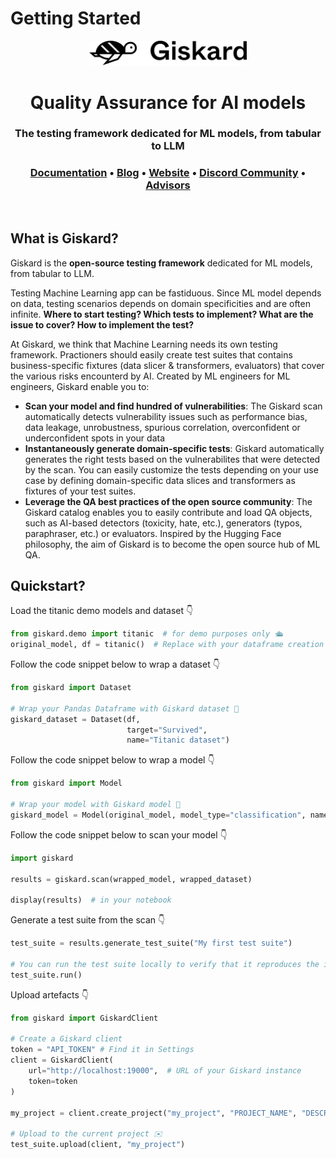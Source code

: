 # Getting Started

<p align="center">
  <img alt="giskardlogo" src="../assets/Logo_full_black@4x.jpg" style="width: 50%;">
</p>
<h1 align="center" weight='300' >Quality Assurance for AI models</h1>
<h3 align="center" weight='300' >The testing framework dedicated for  ML models, from tabular to LLM</h3>
<h3 align="center">
   <a href="https://docs.giskard.ai/"><b>Documentation</b></a> &bull;
   <a href="https://www.giskard.ai/knowledge-categories/blog/?utm_source=github&utm_medium=github&utm_campaign=github_readme&utm_id=readmeblog"><b>Blog</b></a> &bull;  
  <a href="https://www.giskard.ai/?utm_source=github&utm_medium=github&utm_campaign=github_readme&utm_id=readmeblog"><b>Website</b></a> &bull;
  <a href="https://gisk.ar/discord"><b>Discord Community</b></a> &bull;
  <a href="https://www.giskard.ai/about?utm_source=github&utm_medium=github&utm_campaign=github_readme&utm_id=readmeblog#advisors"><b>Advisors</b></a>
 </h3>
<br />

## What is Giskard?

Giskard is the **open-source testing framework** dedicated for  ML models, from tabular to LLM.

Testing Machine Learning app can be fastiduous. Since ML model depends on data,  testing scenarios depends on domain specificities and are often infinite. **Where to start testing? Which tests to implement? What are the issue to cover? How to implement the test?**

At Giskard, we think that Machine Learning needs its own testing framework. Practioners should easily create test suites that contains business-specific fixtures (data slicer & transformers, evaluators) that cover the various risks encounterd by AI. Created by ML engineers for ML engineers, Giskard enable you to:

* **Scan your model and find hundred of vulnerabilities**: The Giskard scan automatically detects vulnerability issues such as performance bias, data leakage, unrobustness, spurious correlation, overconfident or underconfident spots in your data
* **Instantaneously generate  domain-specific tests**: Giskard automatically generates the right tests based on the vulnerabilites that were detected by the scan. You can easily customize the tests depending on your use case by defining domain-specific data slices and transformers as fixtures of your test suites.
* **Leverage the QA best practices of the open source community**: The Giskard catalog enables you to easily contribute and load QA objects, such as AI-based detectors (toxicity, hate, etc.), generators (typos, paraphraser, etc.) or evaluators. Inspired by the Hugging Face philosophy, the aim of Giskard is to become the open source hub of ML QA. 

## Quickstart?
Load the titanic demo models and dataset 👇
```python
from giskard.demo import titanic  # for demo purposes only 🛳️
original_model, df = titanic()  # Replace with your dataframe creation
```

Follow the code snippet below to wrap a dataset 👇
```python
from giskard import Dataset

# Wrap your Pandas Dataframe with Giskard dataset 🎁
giskard_dataset = Dataset(df,
                          target="Survived",
                          name="Titanic dataset")

```

Follow the code snippet below to wrap a model 👇
```python
from giskard import Model

# Wrap your model with Giskard model 🎁
giskard_model = Model(original_model, model_type="classification", name="Titanic model")
```

Follow the code snippet below to scan your model 👇
```python
import giskard

results = giskard.scan(wrapped_model, wrapped_dataset)

display(results)  # in your notebook

```

Generate a test suite from the scan 👇
```python
test_suite = results.generate_test_suite("My first test suite")

# You can run the test suite locally to verify that it reproduces the issues
test_suite.run()
```

Upload artefacts 👇
```python
from giskard import GiskardClient

# Create a Giskard client
token = "API_TOKEN" # Find it in Settings
client = GiskardClient(
    url="http://localhost:19000",  # URL of your Giskard instance
    token=token
)

my_project = client.create_project("my_project", "PROJECT_NAME", "DESCRIPTION")

# Upload to the current project ✉️
test_suite.upload(client, "my_project")
```
